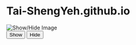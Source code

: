 # Tai-ShengYeh.github.io
<!DOCTYPE html>
<html lang="en">
<head>
<title>Show/Hide image with jQuery</title>
<script src="https://ajax.googleapis.com/ajax/libs/jquery/3.3.1/jquery.min.js"></script>
<script type="text/javascript">
$(document).ready(function(){
	$('#btn1').click(function(){
   		$('#imgDiv').show();
	});
  	$('#btn2').click(function(){
   		$('#imgDiv').hide();
	});
});
</script>
</head>
<body>
<div id="imgDiv">
	<img src="/uploads/317641.jpg" alt="Show/Hide Image" />
</div>
<button type="button" id="btn1">Show</button>
<button type="button" id="btn2">Hide</button>
</body>
</html>
